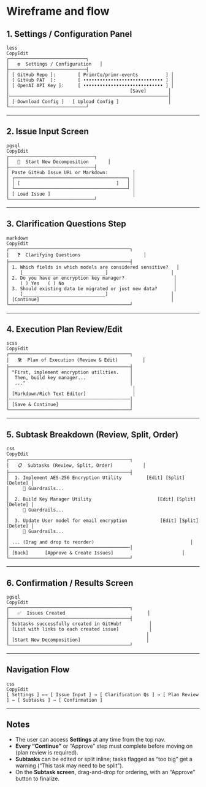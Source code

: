 # Wireframe and flow

## **1. Settings / Configuration Panel**

```
less
CopyEdit
┌────────────────────────────┐
│   ⚙️  Settings / Configuration   │
├────────────────────────────┤
│ [ GitHub Repo ]:        [ PrimrCo/primr-events          ] │
│ [ GitHub PAT  ]:        [ ••••••••••••••••••••••••••••• ] │
│ [ OpenAI API Key ]:     [ ••••••••••••••••••••••••••••• ] │
│                                            [Save]        │
│──────────────────────────────────────────────────────────│
│ [ Download Config ]   [ Upload Config ]                  │
└────────────────────────────┘

```

---

## **2. Issue Input Screen**

```
pgsql
CopyEdit
┌───────────────────────────────┐
│   📝  Start New Decomposition       │
├───────────────────────────────┤
│ Paste GitHub Issue URL or Markdown:         │
│ ┌─────────────────────────────────────────┐ │
│ │ [                                   ]   │ │
│ └─────────────────────────────────────────┘ │
│ [ Load Issue ]                              │
└───────────────────────────────┘

```

---

## **3. Clarification Questions Step**

```
markdown
CopyEdit
┌────────────────────────────────────────────┐
│   ❓  Clarifying Questions                       │
├────────────────────────────────────────────┤
│ 1. Which fields in which models are considered sensitive?   │
│    [______________________________]                       │
│ 2. Do you have an encryption key manager?                  │
│    ( ) Yes   ( ) No                                        │
│ 3. Should existing data be migrated or just new data?      │
│    [______________________________]                       │
│ [Continue]                                                │
└────────────────────────────────────────────┘

```

---

## **4. Execution Plan Review/Edit**

```
scss
CopyEdit
┌────────────────────────────────────────────┐
│   🛠️  Plan of Execution (Review & Edit)         │
├────────────────────────────────────────────┤
│ "First, implement encryption utilities.    │
│  Then, build key manager...                │
│  ..."                                      │
│                                             │
│ [Markdown/Rich Text Editor]                 │
│────────────────────────────────────────────│
│ [Save & Continue]                          │
└────────────────────────────────────────────┘

```

---

## **5. Subtask Breakdown (Review, Split, Order)**

```
css
CopyEdit
┌────────────────────────────────────────────┐
│   📋  Subtasks (Review, Split, Order)           │
├────────────────────────────────────────────┤
│  1. Implement AES-256 Encryption Utility         [Edit] [Split] [Delete] │
│     🚫 Guardrails...                                                 │
│  2. Build Key Manager Utility                        [Edit] [Split] [Delete] │
│     🚫 Guardrails...                                                 │
│  3. Update User model for email encryption            [Edit] [Split] [Delete] │
│     🚫 Guardrails...                                                 │
│ ... (Drag and drop to reorder)                                   │
│────────────────────────────────────────────│
│ [Back]      [Approve & Create Issues]                         │
└────────────────────────────────────────────┘

```

---

## **6. Confirmation / Results Screen**

```
pgsql
CopyEdit
┌────────────────────────────────────────────┐
│   ✅  Issues Created                              │
├────────────────────────────────────────────┤
│ Subtasks successfully created in GitHub!          │
│ [List with links to each created issue]           │
│                                                  │
│ [Start New Decomposition]                        │
└────────────────────────────────────────────┘

```

---

## **Navigation Flow**

```
css
CopyEdit
[ Settings ] ←→ [ Issue Input ] → [ Clarification Qs ] → [ Plan Review ] → [ Subtasks ] → [ Confirmation ]

```

---

## **Notes**

- The user can access **Settings** at any time from the top nav.
- **Every “Continue”** or “Approve” step must complete before moving on (plan review is required).
- **Subtasks** can be edited or split inline; tasks flagged as “too big” get a warning (“This task may need to be split”).
- On the **Subtask screen**, drag-and-drop for ordering, with an “Approve” button to finalize.